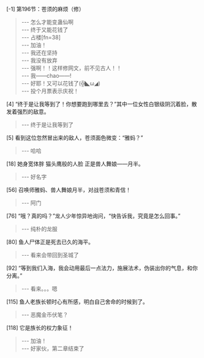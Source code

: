 
[-1] 第196节：苍须的麻烦（修）
>--- 怎么才能变蛊仙啊<br>
>--- 终于又能花钱了<br>
>--- 占楼[fn=38]<br>
>--- 加油！<br>
>--- 我还在坚持<br>
>--- 我没有放弃<br>
>--- 强啊！！这样修网文，前不见古人！！<br>
>--- 我——chao——!<br>
>--- 好耶！又可以花钱了(╬◣ω◢)<br>
>--- 投个月票表示庆祝！<br>

[4] “终于是让我等到了！你想要跑到哪里去？”其中一位女性白银级阴沉着脸，散发着强烈的敌意。
>--- 终于是让我等到了<br>

[5] 看到这位忽然冒出来的敌人，苍须面色微变：“雅蚂？”
>--- 哈哈<br>

[18] 她身宽体胖 猫头鹰般的人脸 正是兽人舞娘——月半。
>--- 好名字<br>

[56] 召唤师雅蚂、兽人舞娘月半，对战苍须和青信！
>--- 阿门<br>

[76] “哦？真的吗？”龙人少年惊异地询问，“快告诉我，究竟是怎么回事。”
>--- 纯朴的龙服<br>

[80] 鱼人尸体正是死去已久的海平。
>--- 看来会带回到圣城了<br>

[92] “等到我们入海，我会动用最后一点法力，施展法术，伪装出你的气息，和你分离。”
>--- 看来。。。嗯<br>

[115] 鱼人老族长顿时心有所感，明白自己舍命的时候到了。
>--- 恶魔金币伏笔？<br>

[118] 它是族长的权力象征！
>--- 加油！<br>
>--- 好家伙，第二章结束了<br>
